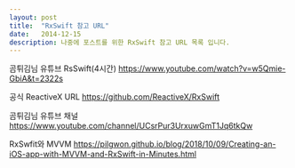```yaml
---
layout: post
title:  "RxSwift 참고 URL"
date:   2014-12-15
description: 나중에 포스트를 위한 RxSwift 참고 URL 목록 입니다.
---
```


곰튀김님 유튜브 RsSwift(4시간)
https://www.youtube.com/watch?v=w5Qmie-GbiA&t=2322s

공식 ReactiveX URL
https://github.com/ReactiveX/RxSwift

곰튀김님 유튜브 채널
https://www.youtube.com/channel/UCsrPur3UrxuwGmT1Jq6tkQw

RxSwfit와 MVVM 
https://pilgwon.github.io/blog/2018/10/09/Creating-an-iOS-app-with-MVVM-and-RxSwift-in-Minutes.html
